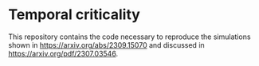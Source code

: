 # Temporal criticality

This repository contains the code necessary to reproduce the simulations shown in https://arxiv.org/abs/2309.15070 and discussed in https://arxiv.org/pdf/2307.03546. 
